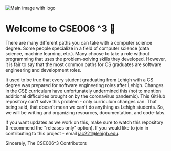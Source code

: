 ![Main image with logo](https://i.ibb.co/qj6yZsb/cse006cubed.png)
# Welcome to CSE006 ^3 👋 

There are many different paths you can take with a computer science degree. Some people specialize in a field of computer science (data science, machine learning, etc.). Many choose to take a role without programming that uses the problem-solving skills they developed. However, it is fair to say that the most common paths for CS graduates are software engineering and development roles.

It used to be true that every student graduating from Lehigh with a CS degree was prepared for software engineering roles after Lehigh. Changes in the CSE curriculum have unfortunately undermined this (not to mention additional difficulties brought on by the coronavirus pandemic). This GitHub repository can't solve this problem - only curriculum changes can. That being said, that doesn't mean we can't do anything as Lehigh students. So, we will be writing and organizing resources, documentation, and code-labs.

If you want updates as we work on this, make sure to watch this repository (I recommend the "releases only" option). If you would like to join in contributing to this project - email jac221@lehigh.edu.

Sincerely,
The CSE006^3 Contributors
